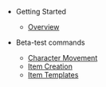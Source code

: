 * Getting Started

  * [Overview](/)

* Beta-test commands
  * [Character Movement](tutorials/beta-test-movement.md)
  * [Item Creation](tutorials/beta-tests-items.md)
  * [Item Templates](tutorials/beta-test-item-templates.md)
